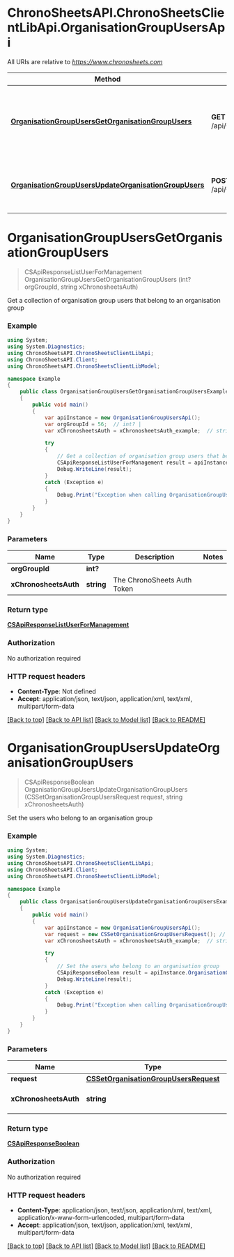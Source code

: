 # ChronoSheetsAPI.ChronoSheetsClientLibApi.OrganisationGroupUsersApi

All URIs are relative to *https://www.chronosheets.com*

Method | HTTP request | Description
------------- | ------------- | -------------
[**OrganisationGroupUsersGetOrganisationGroupUsers**](OrganisationGroupUsersApi.md#organisationgroupusersgetorganisationgroupusers) | **GET** /api/OrganisationGroupUsers/GetOrganisationGroupUsers | Get a collection of organisation group users that belong to an organisation group
[**OrganisationGroupUsersUpdateOrganisationGroupUsers**](OrganisationGroupUsersApi.md#organisationgroupusersupdateorganisationgroupusers) | **POST** /api/OrganisationGroupUsers/UpdateOrganisationGroupUsers | Set the users who belong to an organisation group


<a name="organisationgroupusersgetorganisationgroupusers"></a>
# **OrganisationGroupUsersGetOrganisationGroupUsers**
> CSApiResponseListUserForManagement OrganisationGroupUsersGetOrganisationGroupUsers (int? orgGroupId, string xChronosheetsAuth)

Get a collection of organisation group users that belong to an organisation group

### Example
```csharp
using System;
using System.Diagnostics;
using ChronoSheetsAPI.ChronoSheetsClientLibApi;
using ChronoSheetsAPI.Client;
using ChronoSheetsAPI.ChronoSheetsClientLibModel;

namespace Example
{
    public class OrganisationGroupUsersGetOrganisationGroupUsersExample
    {
        public void main()
        {
            var apiInstance = new OrganisationGroupUsersApi();
            var orgGroupId = 56;  // int? | 
            var xChronosheetsAuth = xChronosheetsAuth_example;  // string | The ChronoSheets Auth Token

            try
            {
                // Get a collection of organisation group users that belong to an organisation group
                CSApiResponseListUserForManagement result = apiInstance.OrganisationGroupUsersGetOrganisationGroupUsers(orgGroupId, xChronosheetsAuth);
                Debug.WriteLine(result);
            }
            catch (Exception e)
            {
                Debug.Print("Exception when calling OrganisationGroupUsersApi.OrganisationGroupUsersGetOrganisationGroupUsers: " + e.Message );
            }
        }
    }
}
```

### Parameters

Name | Type | Description  | Notes
------------- | ------------- | ------------- | -------------
 **orgGroupId** | **int?**|  | 
 **xChronosheetsAuth** | **string**| The ChronoSheets Auth Token | 

### Return type

[**CSApiResponseListUserForManagement**](CSApiResponseListUserForManagement.md)

### Authorization

No authorization required

### HTTP request headers

 - **Content-Type**: Not defined
 - **Accept**: application/json, text/json, application/xml, text/xml, multipart/form-data

[[Back to top]](#) [[Back to API list]](../README.md#documentation-for-api-endpoints) [[Back to Model list]](../README.md#documentation-for-models) [[Back to README]](../README.md)

<a name="organisationgroupusersupdateorganisationgroupusers"></a>
# **OrganisationGroupUsersUpdateOrganisationGroupUsers**
> CSApiResponseBoolean OrganisationGroupUsersUpdateOrganisationGroupUsers (CSSetOrganisationGroupUsersRequest request, string xChronosheetsAuth)

Set the users who belong to an organisation group

### Example
```csharp
using System;
using System.Diagnostics;
using ChronoSheetsAPI.ChronoSheetsClientLibApi;
using ChronoSheetsAPI.Client;
using ChronoSheetsAPI.ChronoSheetsClientLibModel;

namespace Example
{
    public class OrganisationGroupUsersUpdateOrganisationGroupUsersExample
    {
        public void main()
        {
            var apiInstance = new OrganisationGroupUsersApi();
            var request = new CSSetOrganisationGroupUsersRequest(); // CSSetOrganisationGroupUsersRequest | 
            var xChronosheetsAuth = xChronosheetsAuth_example;  // string | The ChronoSheets Auth Token

            try
            {
                // Set the users who belong to an organisation group
                CSApiResponseBoolean result = apiInstance.OrganisationGroupUsersUpdateOrganisationGroupUsers(request, xChronosheetsAuth);
                Debug.WriteLine(result);
            }
            catch (Exception e)
            {
                Debug.Print("Exception when calling OrganisationGroupUsersApi.OrganisationGroupUsersUpdateOrganisationGroupUsers: " + e.Message );
            }
        }
    }
}
```

### Parameters

Name | Type | Description  | Notes
------------- | ------------- | ------------- | -------------
 **request** | [**CSSetOrganisationGroupUsersRequest**](CSSetOrganisationGroupUsersRequest.md)|  | 
 **xChronosheetsAuth** | **string**| The ChronoSheets Auth Token | 

### Return type

[**CSApiResponseBoolean**](CSApiResponseBoolean.md)

### Authorization

No authorization required

### HTTP request headers

 - **Content-Type**: application/json, text/json, application/xml, text/xml, application/x-www-form-urlencoded, multipart/form-data
 - **Accept**: application/json, text/json, application/xml, text/xml, multipart/form-data

[[Back to top]](#) [[Back to API list]](../README.md#documentation-for-api-endpoints) [[Back to Model list]](../README.md#documentation-for-models) [[Back to README]](../README.md)

